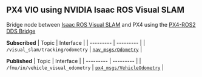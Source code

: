 ## PX4 VIO using NVIDIA Isaac ROS Visual SLAM
Bridge node between [Isaac ROS Visual SLAM](https://github.com/NVIDIA-ISAAC-ROS/isaac_ros_visual_slam)
and PX4 using the [PX4-ROS2 DDS Bridge](https://docs.px4.io/main/en/middleware/uxrce_dds.html)

**Subscribed**
| Topic | Interface |
| --------- | --------- |
| `/visual_slam/tracking/odometry` | [`nav_msgs/Odometry`](https://github.com/ros2/common_interfaces/blob/humble/nav_msgs/msg/Odometry.msg) | 

**Published**
| Topic | Interface |
| --------- | --------- |
| `/fmu/in/vehicle_visual_odometry` | [`px4_msgs/VehicleOdometry`](https://github.com/PX4/px4_msgs/blob/main/msg/VehicleOdometry.msg) |

